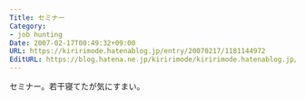 ```yaml
---
Title: セミナー
Category:
- job hunting
Date: 2007-02-17T00:49:32+09:00
URL: https://kiririmode.hatenablog.jp/entry/20070217/1181144972
EditURL: https://blog.hatena.ne.jp/kiririmode/kiririmode.hatenablog.jp/atom/entry/8454420450078217589
---
```


セミナー。若干寝てたが気にすまい。 
